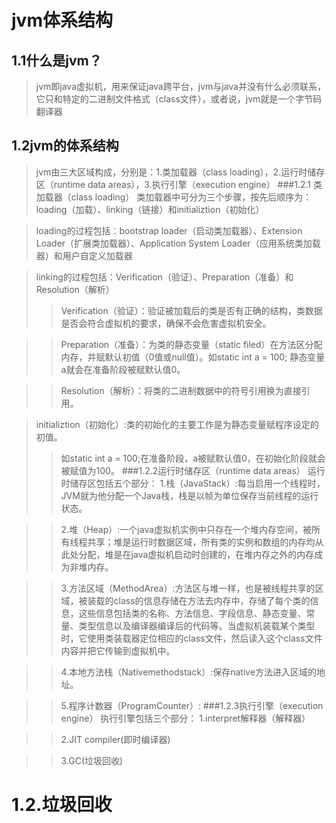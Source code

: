 # jvm体系结构
## 1.1什么是jvm？
>jvm即java虚拟机，用来保证java跨平台，jvm与java并没有什么必须联系，它只和特定的二进制文件格式（class文件），或者说，jvm就是一个字节码翻译器
## 1.2jvm的体系结构
>jvm由三大区域构成，分别是：1.类加载器（class loading），2.运行时储存区（runtime data areas），3.执行引擎（execution engine）
###1.2.1 类加载器（class loading）
>类加载器中可分为三个步骤，按先后顺序为：loading（加载）、linking（链接）和initializtion（初始化）

>loading的过程包括：bootstrap loader（启动类加载器）、Extension Loader（扩展类加载器）、Application System Loader（应用系统类加载器）和用户自定义加载器

>linking的过程包括：Verification（验证）、Preparation（准备）和Resolution（解析）
>>Verification（验证）：验证被加载后的类是否有正确的结构，类数据是否会符合虚拟机的要求，确保不会危害虚拟机安全。

>>Preparation（准备）：为类的静态变量（static filed）在方法区分配内存，并赋默认初值（0值或null值）。如static int a = 100;
        静态变量a就会在准备阶段被赋默认值0。
        
>>Resolution（解析）：将类的二进制数据中的符号引用换为直接引用。

>initializtion（初始化）:类的初始化的主要工作是为静态变量赋程序设定的初值。
>>如static int a = 100;在准备阶段，a被赋默认值0，在初始化阶段就会被赋值为100。
###1.2.2运行时储存区（runtime data areas）
>运行时储存区包括五个部分：
>>1.栈（JavaStack）:每当启用一个线程时，JVM就为他分配一个Java栈，栈是以帧为单位保存当前线程的运行状态。

>>2.堆（Heap）:一个java虚拟机实例中只存在一个堆内存空间，被所有线程共享；堆是运行时数据区域，所有类的实例和数组的内存均从此处分配，堆是在java虚拟机启动时创建的，在堆内存之外的内存成为非堆内存。

>>3.方法区域（MethodArea）:方法区与堆一样，也是被线程共享的区域，被装载的class的信息存储在方法去内存中，存储了每个类的信息，这些信息包括类的名称、方法信息、字段信息、静态变量、常量、类型信息以及编译器编译后的代码等。当虚拟机装载某个类型时，它使用类装载器定位相应的class文件，然后读入这个class文件内容并把它传输到虚拟机中。

>>4.本地方法栈（Nativemethodstack）:保存native方法进入区域的地址。

>>5.程序计数器（ProgramCounter）:
###1.2.3执行引擎（execution engine）
>执行引擎包括三个部分：
>>1.interpret解释器（解释器）

>>2.JIT compiler(即时编译器)

>>3.GC(垃圾回收)
# 1.2.垃圾回收
